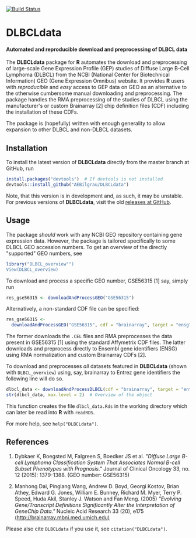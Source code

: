 [![Build Status](https://api.travis-ci.org/AEBilgrau/DLBCLdata.svg?branch=master)](https://travis-ci.org/AEBilgrau/DLBCLdata)

**DLBCLdata**
=============
#### Automated and reproducible download and preprocessing of DLBCL data

The **DLBCLdata** package for **R** automates the download and preprocessing of large-scale Gene Expression Profile (GEP) studies of Diffuse Large B-Cell Lymphoma (DLBCL) from the NCBI (National Center for Biotechnical Information) GEO (Gene Expression Omnibus) website. It provides **R** users with *reproducible* and *easy* access to GEP data on GEO as an alternative to the otherwise cumbersome manual downloading and preprocessing. The package handles the RMA preprocessing of the studies of DLBCL using the manufacturer's or custom Brainarray [2] chip definition files (CDF) including the installation of these CDFs.

The package is (hopefully) written with enough generality to allow expansion to other DLBCL and non-DLBCL datasets.

## Installation
To install the latest version of **DLBCLdata** directly from the master branch at GitHub, run

```R
install.packages("devtools")  # If devtools is not installed
devtools::install_github("AEBilgrau/DLBCLdata")
```

Note, that this version is in development and, as such, it may be unstable. For previous versions of **DLBCLdata**, visit the old [releases at GitHub](https://github.com/AEBilgrau/DLBCLdata/releases).

## Usage
The package *should* work with any NCBI GEO repository containing gene expression data. However, the package is tailored specifically to some DLBCL GEO accession numbers. To get an overview of the directly "supported" GEO numbers, see

```R
library("DLBCL_overview"")
View(DLBCL_overview)
```

To download and process a specific GEO number, GSE56315 [1] say, simply run

```R
res_gse56315 <- downloadAndProcessGEO("GSE56315")
```

Alternatively, a non-standard CDF file can be specified:

```R
res_gse56315 <- 
  downloadAndProcessGEO("GSE56315", cdf = "brainarray", target = "ensg")
```

The former downloads the `.CEL` files and RMA preprocesses the data present in GSE56315 [1] using the standard Affymetrix CDF files. The latter downloads and preprocess directly to Ensembl gene identifiers (ENSG)  using RMA normalization and custom Brainarray CDFs [2].

To download and preprocesses *all* datasets featured in **DLBCLdata** (shown with `DLBCL_overview`) using, say, brainarray to Entrez gene identifiers the following line will do so.

```R
dlbcl_data <- downloadAndProcessDLBCL(cdf = "brainarray", target = "entrezg")
str(dlbcl_data, max.level = 2)  # Overview of the object
```

This function creates the file `dlbcl_data.Rds` in the working directory which can later be read into **R** with `readRDS`.

For more help, see `help("DLBCLdata")`.

## References
1. Dybkaer K, Boegsted M, Falgreen S, Boedker JS et al. *"Diffuse Large B-cell Lymphoma Classification System That Associates  Normal B-cell Subset Phenotypes with Prognosis."* Journal of Clinical Oncology 33, no. 12 (2015): 1379-1388. (GEO number: GSE56315)
       
2. Manhong Dai, Pinglang Wang, Andrew D. Boyd, Georgi Kostov, Brian Athey, Edward G. Jones, William E. Bunney, Richard M. Myer, Terry P. Speed, Huda Akil, Stanley J. Watson and Fan Meng. (2005) *"Evolving Gene/Transcript Definitions Significantly Alter the Interpretation of GeneChip Data."* Nucleic Acid Research 33 (20), e175 [(http://brainarray.mbni.med.umich.edu)](http://brainarray.mbni.med.umich.edu/Brainarray/Database/CustomCDF/genomic_curated_CDF.asp)

Please also cite `DLBCLdata` if you use it, see `citation("DLBCLdata")`.
